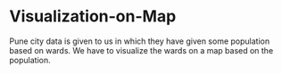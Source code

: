 # Visualization-on-Map

Pune city data is given to us in which they have given some population based on wards. We have to visualize the wards on a map based on the population. 
